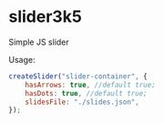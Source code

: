 # slider3k5
Simple JS slider

Usage:

```javascript
createSlider("slider-container", {
    hasArrows: true, //default true;
    hasDots: true, //default true;
    slidesFile: "./slides.json",
});
```